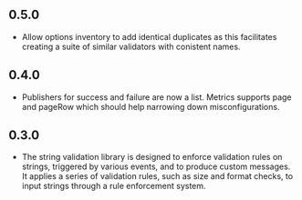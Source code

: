 ## 0.5.0

-   Allow options inventory to add identical duplicates as this facilitates
    creating a suite of similar validators with conistent names.

## 0.4.0

-   Publishers for success and failure are now a list. Metrics supports
    page and pageRow which should help narrowing down misconfigurations.

## 0.3.0

-   The string validation library is designed to enforce validation rules
    on strings, triggered by various events, and to produce custom
    messages. It applies a series of validation rules, such as size and
    format checks, to input strings through a rule enforcement system.
